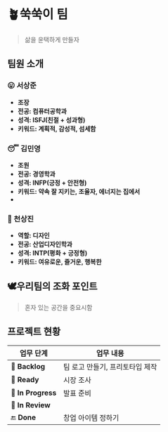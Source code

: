 # 🪴쑥쑥이 팀
> 삶을 윤택하게 만들자

## 팀원 소개
### 😛 서상준
- **조장**
- **전공: 컴퓨터공학과**
- **성격: ISFJ(친절 + 성과형)**
- **키워드: 계획적, 감성적, 섬세함**
  
### 😴 김민영
- **조원**
- **전공: 경영학과**
- **성격: INFP(긍정 + 안전형)**
- **키워드: 약속 잘 지키는, 조율자, 에너지는 집에서**
- 
### 🫡 천상진
 - **역할: 디자인**
 - **전공: 산업디자인학과**
 - **성격: INTP(평화 + 긍정형)**
 - **키워드: 여유로운, 즐거운, 행복한**

## 🕊️우리팀의 조화 포인트
> 혼자 있는 공간을 중요시함 

## 프로젝트 현황
| 업무 단계 | 업무 내용 |
|------|------------|
| 👜 **Backlog** | 팀 로고 만들기, 프리토타입 제작 |
| 🏁 **Ready** | 시장 조사 |
| 🏹 **In Progress** | 발표 준비 |
| 🎯 **In Review** |  |
| 🔚 **Done** | 창업 아이템 정하기 |
